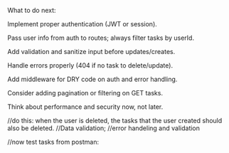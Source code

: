What to do next:

Implement proper authentication (JWT or session).

Pass user info from auth to routes; always filter tasks by userId.

Add validation and sanitize input before updates/creates.

Handle errors properly (404 if no task to delete/update).

Add middleware for DRY code on auth and error handling.

Consider adding pagination or filtering on GET tasks.

Think about performance and security now, not later.



//do this: when the user is deleted, the tasks that the user created should also be deleted.
//Data validation;
//error handeling and validation


//now test tasks from postman:
